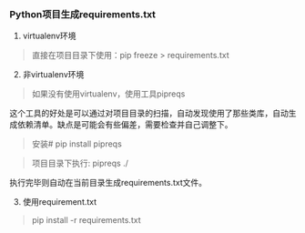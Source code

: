 ### Python项目生成requirements.txt

1. virtualenv环境
> 直接在项目目录下使用：pip freeze > requirements.txt

2. 非virtualenv环境

> 如果没有使用virtualenv，使用工具pipreqs

这个工具的好处是可以通过对项目目录的扫描，自动发现使用了那些类库，自动生成依赖清单。缺点是可能会有些偏差，需要检查并自己调整下。

> 安装# pip install pipreqs

> 项目目录下执行: pipreqs ./

执行完毕则自动在当前目录生成requirements.txt文件。

3. 使用requirement.txt

> pip install -r requirements.txt